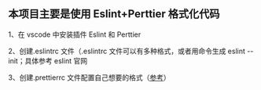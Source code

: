 ## 本项目主要是使用 Eslint+Perttier 格式化代码

1、在 vscode 中安装插件 Eslint 和 Perttier

2、创建.eslintrc 文件（.eslintrc 文件可以有多种格式，或者用命令生成 eslint --init；具体参考 eslint 官网

3、创建.prettierrc 文件配置自己想要的格式（[参考](https://prettier.io/docs/en/configuration.html)）
